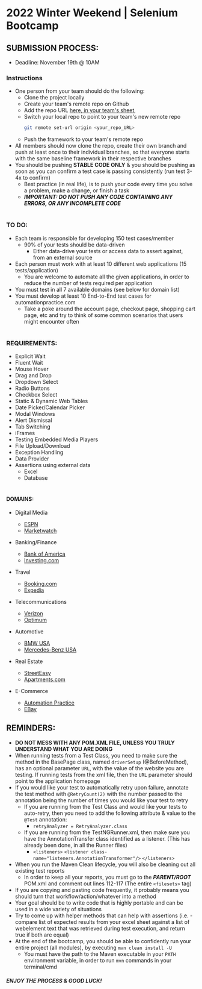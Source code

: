# 2022 Winter Weekend | Selenium Bootcamp


## SUBMISSION PROCESS:
- Deadline: November 19th @ 10AM

### Instructions
* One person from your team should do the following: 
  * Clone the project locally
  * Create your team's remote repo on Github
  * Add the repo URL [here, in your team's sheet](https://docs.google.com/spreadsheets/d/1KLyA8MVIOBkZ72z8b5jLUwgXkMTqw-EgJcm8C2CufaA/edit#gid=0),
  * Switch your local repo to point to your team's new remote repo
    ```sh
    git remote set-url origin <your_repo_URL>
    ```
  * Push the framework to your team's remote repo
* All members should now clone the repo, create their own branch and push at least once to their individual branches, 
so that everyone starts with the same baseline framework in their respective branches
* You should be pushing **STABLE CODE ONLY** & you should be pushing as soon as you can confirm a test case is passing 
consistently (run test 3-4x to confirm)
  - Best practice (in real life), is to push your code every time you solve a problem, make a change, or finish a task
  - ***IMPORTANT: DO NOT PUSH ANY CODE CONTAINING ANY ERRORS, OR ANY INCOMPLETE CODE***
#
### TO DO:
* Each team is responsible for developing 150 test cases/member
  * 90% of your tests should be data-driven
    * Either data-drive your tests or access data to assert against, from an external source 
* Each person must work with at least 10 different web applications (15 tests/application)
  * You are welcome to automate all the given applications, in order to reduce the number of tests required per application
* You must test in all 7 available domains (see below for domain list)
* You must develop at least 10 End-to-End test cases for automationpractice.com
  * Take a poke around the account page, checkout page, shopping cart page, etc and try to think of some common 
  scenarios that users might encounter often 
#
### REQUIREMENTS:
- Explicit Wait
- Fluent Wait
- Mouse Hover
- Drag and Drop
- Dropdown Select
- Radio Buttons
- Checkbox Select
- Static & Dynamic Web Tables
- Date Picker/Calendar Picker
- Modal Windows
- Alert Dismissal
- Tab Switching
- iFrames
- Testing Embedded Media Players
- File Upload/Download
- Exception Handling
- Data Provider
- Assertions using external data
  - Excel
  - Database
#
#### DOMAINS:
- Digital Media
  - [ESPN](https://www.espn.com/)
  - [Marketwatch](https://www.marketwatch.com/)

- Banking/Finance
  - [Bank of America](https://www.bankofamerica.com/)
  - [Investing.com](https://www.investing.com/)

- Travel
  - [Booking.com](https://www.booking.com/)
  - [Expedia](https://www.expedia.com/)

- Telecommunications
  - [Verizon](https://www.verizon.com/)
  - [Optimum](https://www.optimum.com/)

- Automotive
  - [BMW USA](https://www.bmwusa.com/)
  - [Mercedes-Benz USA](https://www.mbusa.com/)

- Real Estate
  - [StreetEasy](https://www.streeteasy.com/)
  - [Apartments.com](https://www.apartments.com/)

- E-Commerce
  - [Automation Practice](http://automationpractice.com/)
  - [EBay](https://www.ebay.com/)


## REMINDERS:
- **DO NOT MESS WITH ANY POM.XML FILE, UNLESS YOU TRULY UNDERSTAND WHAT YOU ARE DOING**
- When running tests from a Test Class, you need to make sure the method in the BasePage class, named `driverSetup` (@BeforeMethod), has an optional parameter `URL`, with the value of the website you are testing. If running tests from the xml file, then the `URL` parameter should point to the application homepage
- If you would like your test to automatically retry upon failure, annotate the test method with `@RetryCount(2)` with the number passed to the annotation being the number of times you would like your test to retry
    - If you are running from the Test Class and would like your tests to auto-retry, then you need to add the following attribute & value to the `@Test` annotation: 
        - `retryAnalyzer = RetryAnalyzer.class`
    - If you are running from the TestNGRunner.xml, then make sure you have the AnnotationTransfer class identified as a listener. (This has already been done, in all the Runner files)
        - `<listeners>`
                `<listener class-name="listeners.AnnotationTransformer"/>`
           `</listeners>`
- When you run the Maven Clean lifecycle, you will also be cleaning out all existing test reports
    - In order to keep all your reports, you must go to the ***PARENT/ROOT*** POM.xml and comment out lines 112-117 (The entire `<filesets>` tag)
- If you are copying and pasting code frequently, it probably means you should turn that workflow/action/whatever into a method
- Your goal should be to write code that is highly portable and can be used in a wide variety of situations  
- Try to come up with helper methods that can help with assertions (i.e. - compare list of expected results from your excel sheet against a list of webelement text that was retrieved during test execution, and return true if both are equal)
- At the end of the bootcamp, you should be able to confidently run your entire project (all modules), by executing `mvn clean install -U`
  - You must have the path to the Maven executable in your `PATH` environment variable, in order to run `mvn` commands in your terminal/cmd



#### ***ENJOY THE PROCESS & GOOD LUCK!***

